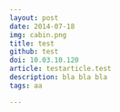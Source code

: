 ```yaml
---
layout: post
date: 2014-07-18
img: cabin.png
title: test
github: test
doi: 10.03.10.120
article: testarticle.test
description: bla bla bla
tags: aa

---
```

